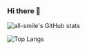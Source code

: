 ### Hi there 👋
![all-smile's GitHub stats](https://github-readme-stats.vercel.app/api?username=Changzerr&show_icons=true&theme=tokyonight)

![Top Langs](https://github-readme-stats.vercel.app/api/top-langs/?username=Changzerr&layout=compact&theme=tokyonight)

<!--
**Changzerr/Changzerr** is a ✨ _special_ ✨ repository because its `README.md` (this file) appears on your GitHub profile.

Here are some ideas to get you started:

- 🔭 I’m currently working on ...
- 🌱 I’m currently learning ...
- 👯 I’m looking to collaborate on ...
- 🤔 I’m looking for help with ...
- 💬 Ask me about ...
- 📫 How to reach me: ...
- 😄 Pronouns: ...
- ⚡ Fun fact: ...
-->
